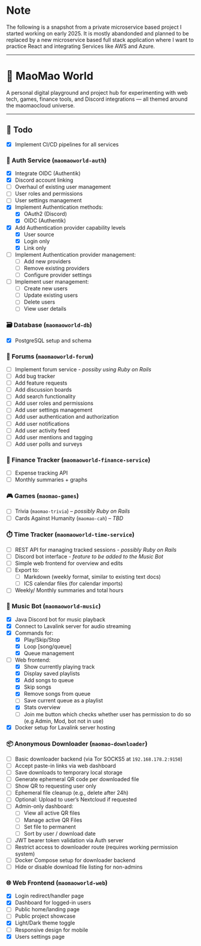 
# Note

The following is a snapshot from a private microservice based project I started working on early 2025.
It is mostly abandonded and planned to be replaced by a new microservice based full stack application where I want to practice React and integrating Services like AWS and Azure.


---

# 🐾 MaoMao World

A personal digital playground and project hub for experimenting with web tech, games, finance tools, and Discord integrations — all themed around the maomaocloud universe.

---

## 🚧 Todo

- [x] Implement CI/CD pipelines for all services

### 🛂 Auth Service (`maomaoworld-auth`)
- [x] Integrate OIDC (Authentik)
- [x] Discord account linking
- [ ] Overhaul of existing user management
- [ ] User roles and permissions
- [ ] User settings management
- [x] Implement Authentication methods:
  - [x] OAuth2 (Discord)
  - [x] OIDC (Authentik)
- [x] Add Authentication provider capability levels
  - [x] User source
  - [x] Login only
  - [x] Link only
- [ ] Implement Authentication provider management:
  - [ ] Add new providers
  - [ ] Remove existing providers
  - [ ] Configure provider settings
- [ ] Implement user management:
  - [ ] Create new users
  - [ ] Update existing users
  - [ ] Delete users
  - [ ] View user details

### 🗃️ Database (`maomaoworld-db`)
- [x] PostgreSQL setup and schema

### 💬 Forums (`maomaoworld-forum`)
- [ ] Implement forum service - _possiby using Ruby on Rails_
- [ ] Add bug tracker
- [ ] Add feature requests
- [ ] Add discussion boards
- [ ] Add search functionality
- [ ] Add user roles and permissions
- [ ] Add user settings management
- [ ] Add user authentication and authorization
- [ ] Add user notifications
- [ ] Add user activity feed
- [ ] Add user mentions and tagging
- [ ] Add user polls and surveys

### 💸 Finance Tracker (`maomaoworld-finance-service`)
- [ ] Expense tracking API
- [ ] Monthly summaries + graphs

### 🎮 Games (`maomao-games`)
- [ ] Trivia (`maomao-trivia`) – _possibly Ruby on Rails_
- [ ] Cards Against Humanity (`maomao-cah`) – _TBD_

### ⏱️ Time Tracker (`maomaoworld-time-service`)
- [ ] REST API for managing tracked sessions - _possibly Ruby on Rails_
- [ ] Discord bot interface - _feature to be added to the Music Bot_
- [ ] Simple web frontend for overview and edits
- [ ] Export to:
    - [ ] Markdown (weekly format, similar to existing text docs)
    - [ ] ICS calendar files (for calendar imports)
- [ ] Weekly/ Monthly summaries and total hours

### 🎵 Music Bot (`maomaoworld-music`)
- [x] Java Discord bot for music playback
- [x] Connect to Lavalink server for audio streaming
- [x] Commands for:
    - [x] Play/Skip/Stop
    - [x] Loop [song/queue]
    - [x] Queue management
- [ ] Web frontend:
    - [x] Show currently playing track
    - [x] Display saved playlists
    - [x] Add songs to queue
    - [x] Skip songs
    - [x] Remove songs from queue
    - [ ] Save current queue as a playlist
    - [x] Stats overview
    - [ ] Join me button which checks whether user has permission to do so (e.g Admin, Mod, bot not in use)
- [x] Docker setup for Lavalink server hosting

### 📦 Anonymous Downloader (`maomao-downloader`)
- [ ] Basic downloader backend (via Tor SOCKS5 at `192.168.178.2:9150`)
- [ ] Accept paste-in links via web dashboard
- [ ] Save downloads to temporary local storage
- [ ] Generate ephemeral QR code per downloaded file
- [ ] Show QR to requesting user only
- [ ] Ephemeral file cleanup (e.g., delete after 24h)
- [ ] Optional: Upload to user’s Nextcloud if requested
- [ ] Admin-only dashboard:
  - [ ] View all active QR files
  - [ ] Manage active QR Files
  - [ ] Set file to permanent
  - [ ] Sort by user / download date
- [ ] JWT bearer token validation via Auth server
- [ ] Restrict access to downloader route (requires working permission system)
- [ ] Docker Compose setup for downloader backend
- [ ] Hide or disable download file listing for non-admins

### 🌐 Web Frontend (`maomaoworld-web`)
- [x] Login redirect/handler page
- [x] Dashboard for logged-in users
- [ ] Public home/landing page
- [ ] Public project showcase
- [x] Light/Dark theme toggle
- [ ] Responsive design for mobile
- [x] Users settings page
